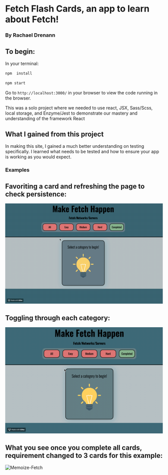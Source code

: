 # Fetch Flash Cards, an app to learn about Fetch!
### By Rachael Drenann

## To begin:
In your terminal:

```bash
npm  install
```

```bash
npm start
```

Go to `http://localhost:3000/` in your browser to view the code running in the browser.


This was a solo project where we needed to use react, JSX, Sass/Scss, local storage, and Enzyme/Jest to demonstrate our mastery and understanding of the framework React

## What I gained from this project
In making this site, I gained a much better understanding on testing specifically. I learned what needs to be tested and how to ensure your app is working as you would expect.
### Examples
## Favoriting a card and refreshing the page to check persistence:


![Memoize-Fetch](favorites.gif)
## Toggling through each category:


![Memoize-Fetch](Toggle.gif)
## What you see once you complete all cards, requirement changed to 3 cards for this example:


![Memoize-Fetch](Fetch.gif)

